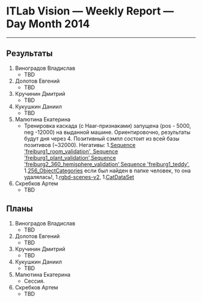 # ITLab Vision — Weekly Report — Day Month 2014

----------------

## Результаты

  1. Виноградов Владислав
     - TBD
  1. Долотов Евгений
     - TBD
  1. Кручинин Дмитрий
     - TBD
  1. Кукушкин Даниил
     - TBD
  1. Малютина Екатерина
     - Тренировка каскада (c Haar-признаками) запущена (pos - 5000, neg -12000) на выданной машине. Ориентировочно, результаты будут дня через 4. 
	   Позитивный сэмпл состоит из всей базы позитивов (~32000). 
	   Негативы: 
	   1.[Sequence 'freiburg1_room_validation', Sequence 'freiburg1_plant_validation',Sequence 'freiburg2_360_hemisphere_validation',Sequence 'freiburg1_teddy'](http://vision.in.tum.de/data/datasets/rgbd-dataset/download),
       1.[256_ObjectCategories](http://vision.in.tum.de/data/datasets/rgbd-dataset/download) если был найден в папке человек, то она удалялась!,
       1.[rgbd-scenes-v2](http://rgbd-dataset.cs.washington.edu/dataset/rgbd-scenes-v2/),
	   1.[CatDataSet](http://137.189.35.203/WebUI/CatDatabase/catData.html)
  1. Скребков Артем
     - TBD

## Планы

  1. Виноградов Владислав
     - TBD
  1. Долотов Евгений
     - TBD
  1. Кручинин Дмитрий
     - TBD
  1. Кукушкин Даниил
     - TBD
  1. Малютина Екатерина
     - Сессия.
  1. Скребков Артем
     - TBD
